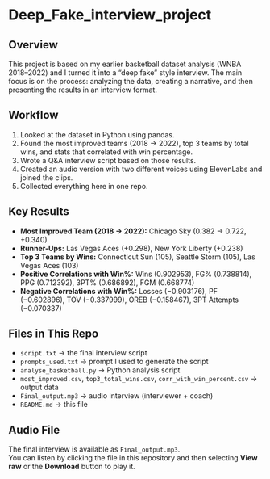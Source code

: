 # Deep_Fake_interview_project

## Overview
This project is based on my earlier basketball dataset analysis (WNBA 2018–2022) and I turned it into a “deep fake” style interview. The main focus is on the process: analyzing the data, creating a narrative, and then presenting the results in an interview format.

## Workflow
1. Looked at the dataset in Python using pandas.  
2. Found the most improved teams (2018 → 2022), top 3 teams by total wins, and stats that correlated with win percentage.  
3. Wrote a Q&A interview script based on those results.  
4. Created an audio version with two different voices using ElevenLabs and joined the clips.  
5. Collected everything here in one repo.  

## Key Results
- **Most Improved Team (2018 → 2022):** Chicago Sky (0.382 → 0.722, +0.340)  
- **Runner-Ups:** Las Vegas Aces (+0.298), New York Liberty (+0.238)  
- **Top 3 Teams by Wins:** Connecticut Sun (105), Seattle Storm (105), Las Vegas Aces (103)  
- **Positive Correlations with Win%:** Wins (0.902953), FG% (0.738814), PPG (0.712392), 3PT% (0.686892), FGM (0.668774)  
- **Negative Correlations with Win%:** Losses (−0.903176), PF (−0.602896), TOV (−0.337999), OREB (−0.158467), 3PT Attempts (−0.070337)  

## Files in This Repo
- `script.txt` → the final interview script  
- `prompts_used.txt` → prompt I used to generate the script  
- `analyse_basketball.py` → Python analysis script  
- `most_improved.csv`, `top3_total_wins.csv`, `corr_with_win_percent.csv` → output data  
- `Final_output.mp3` → audio interview (interviewer + coach)  
- `README.md` → this file

## Audio File
The final interview is available as `Final_output.mp3`.  
You can listen by clicking the file in this repository and then selecting **View raw** or the **Download** button to play it.

